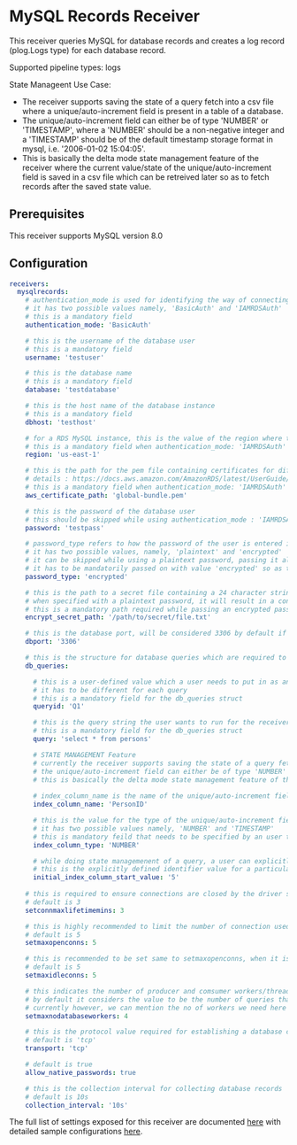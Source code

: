 # MySQL Records Receiver

This receiver queries MySQL for database records and creates a log record (plog.Logs type) for each database record.

Supported pipeline types: logs

State Manageent Use Case:
- The receiver supports saving the state of a query fetch into a csv file where a unique/auto-increment field is present in a table of a database.
- The unique/auto-increment field can either be of type 'NUMBER' or 'TIMESTAMP', where a 'NUMBER' should be a non-negative integer and a 'TIMESTAMP' should be of the     default timestamp storage format in mysql, i.e. '2006-01-02 15:04:05'.
- This is basically the delta mode state management feature of the receiver where the current value/state of the unique/auto-increment field is saved in a csv file which can be retreived later so as to fetch records after the saved state value.

## Prerequisites

This receiver supports MySQL version 8.0

## Configuration

```yaml
receivers:
  mysqlrecords:
    # authentication_mode is used for identifying the way of connecting to a mysql database instance
    # it has two possible values namely, 'BasicAuth' and 'IAMRDSAuth'
    # this is a mandatory field
    authentication_mode: 'BasicAuth'

    # this is the username of the database user
    # this is a mandatory field
    username: 'testuser'

    # this is the database name
    # this is a mandatory field
    database: 'testdatabase'

    # this is the host name of the database instance
    # this is a mandatory field
    dbhost: 'testhost'

    # for a RDS MySQL instance, this is the value of the region where the instance is present
    # this is a mandatory field when authentication_mode: 'IAMRDSAuth' and is not required in any other case.
    region: 'us-east-1'

    # this is the path for the pem file containing certificates for different AWS regions
    # details : https://docs.aws.amazon.com/AmazonRDS/latest/UserGuide/UsingWithRDS.SSL.html
    # this is a mandatory field when authentication_mode: 'IAMRDSAuth' and is not required in any other case.
    aws_certificate_path: 'global-bundle.pem'

    # this is the password of the database user
    # this should be skipped while using authentication_mode : 'IAMRDSAuth' as an authentication token is used as a password in this case
    password: 'testpass'

    # password_type refers to how the password of the user is entered in the receiver configuration
    # it has two possible values, namely, 'plaintext' and 'encrypted'
    # it can be skipped while using a plaintext password, passing it along with value 'plaintext' will also yield a successful connection
    # it has to be mandatorily passed on with value 'encrypted' so as to decrypt an encrypted password with a secret string stored in file in encrypt_secret_path
    password_type: 'encrypted' 

    # this is the path to a secret file containing a 24 character string that is used for encrypting a plaintext password
    # when specified with a plaintext password, it will result in a console output with an encrypted password for the plaintext which can be used instead in the config
    # this is a mandatory path required while passing an encrypted password in the config
    encrypt_secret_path: '/path/to/secret/file.txt'

    # this is the database port, will be considered 3306 by default if not specified
    dbport: '3306'

    # this is the structure for database queries which are required to query from a database instance
    db_queries:

      # this is a user-defined value which a user needs to put in as an identifier for each query that the user wants to run for the receiver
      # it has to be different for each query
      # this is a mandatory field for the db_queries struct
      queryid: 'Q1'

      # this is the query string the user wants to run for the receiver
      # this is a mandatory field for the db_queries struct
      query: 'select * from persons'

      # STATE MANAGEMENT Feature
      # currently the receiver supports saving the state of a query fetch into a csv file where a unique/auto-increment field is present in a table of a database
      # the unique/auto-increment field can either be of type 'NUMBER' or 'TIMESTAMP', where a 'NUMBER' should be a non-negative integer and a 'TIMESTAMP' should be of the default timestamp storage format in mysql, i.e. '2006-01-02 15:04:05'
      # this is basically the delta mode state management feature of the receiver where the current value/state of the unique/auto-increment field is saved in a csv file which can be retreived later so as to fetch records after the saved state value
      
      # index_column_name is the name of the unique/auto-increment field present in the table
      index_column_name: 'PersonID'

      # this is the value for the type of the unique/auto-increment field mentioned above
      # it has two possible values namely, 'NUMBER' and 'TIMESTAMP'
      # this is mandatory feild that needs to be specified by an user trying to save the state of the index_column_name of a database query
      index_column_type: 'NUMBER'

      # while doing state managemenent of a query, a user can explicitly define the identifier value in a table, after which the records should be fetched in
      # this is the explicitly defined identifier value for a particular database query
      initial_index_column_start_value: '5'
    
    # this is required to ensure connections are closed by the driver safely before connection is closed by MySQL server, OS, or other middlewares
    # default is 3
    setconnmaxlifetimemins: 3

    # this is highly recommended to limit the number of connection used by the application. There is no recommended limit number because it depends on application and MySQL server
    # default is 5
    setmaxopenconns: 5

    # this is recommended to be set same to setmaxopenconns, when it is smaller than setmaxopenconns, connections can be opened and closed much more frequently than you expect.
    # default is 5
    setmaxidleconns: 5

    # this indicates the number of producer and comsumer workers/threads which will used to fetch, convert and consume database records
    # by default it considers the value to be the number of queries that are to be run in the receiver
    # currently however, we can mention the no of workers we need here to a maximum value of 10
    setmaxnodatabaseworkers: 4

    # this is the protocol value required for establishing a database connection
    # default is 'tcp'
    transport: 'tcp'

    # default is true
    allow_native_passwords: true

    # this is the collection interval for collecting database records
    # default is 10s
    collection_interval: '10s'
```

The full list of settings exposed for this receiver are documented [here](./config.go) with detailed sample configurations [here](./configExamples).
